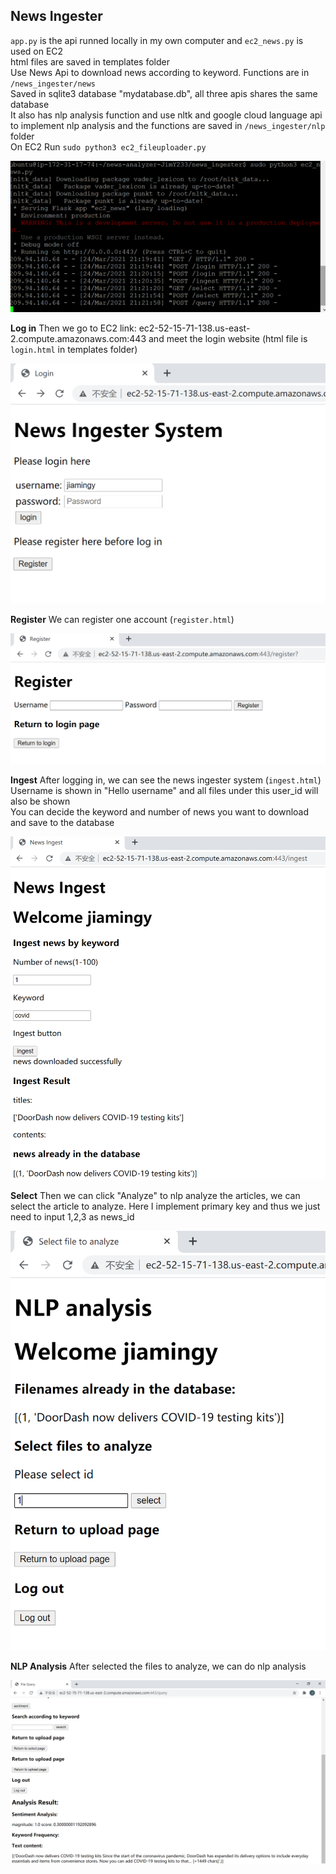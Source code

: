 ## News Ingester 
 
`app.py` is the api runned locally in my own computer and `ec2_news.py` is used on EC2   
html files are saved in templates folder  
Use News Api to download news according to keyword. Functions are in `/news_ingester/news`  
Saved in sqlite3 database "mydatabase.db", all three apis shares the same database   
It also has nlp analysis function and use nltk and google cloud language api to implement nlp analysis and the functions are saved in `/news_ingester/nlp` folder  
On EC2 Run `sudo python3 ec2_fileuploader.py`  
<div align=center><img src="https://github.com/BUEC500C1/news-analyzer-JimY233/blob/main/Figures/ec2_news_run.PNG"/></div>

**Log in**
Then we go to EC2 link:  ec2-52-15-71-138.us-east-2.compute.amazonaws.com:443
and meet the login website (html file is `login.html` in templates folder)  
<div align=center><img width='600'src="https://github.com/BUEC500C1/news-analyzer-JimY233/blob/main/Figures/ec2_news_login.PNG"/></div>

**Register**
We can register one account (`register.html`)  
<div align=center><img width='600'src="https://github.com/BUEC500C1/news-analyzer-JimY233/blob/main/Figures/ec2_file_register.PNG"/></div>

**Ingest**
After logging in, we can see the news ingester system (`ingest.html`)  
Username is shown in "Hello username" and all files under this user_id will also be shown  
You can decide the keyword and number of news you want to download and save to the database  
<div align=center><img width='600'src="https://github.com/BUEC500C1/news-analyzer-JimY233/blob/main/Figures/ec2_news_ingest.PNG"/></div>

**Select**
Then we can click "Analyze" to nlp analyze the articles, we can select the article to analyze. Here I implement primary key and thus we just need to input 1,2,3 as news_id  
<div align=center><img width='600'src="https://github.com/BUEC500C1/news-analyzer-JimY233/blob/main/Figures/ec2_news_select.PNG"/></div>

**NLP Analysis**
After selected the files to analyze, we can do nlp analysis  
<div align=center><img width='600'src="https://github.com/BUEC500C1/news-analyzer-JimY233/blob/main/Figures/ec2_news_sentiment.PNG"/></div>

